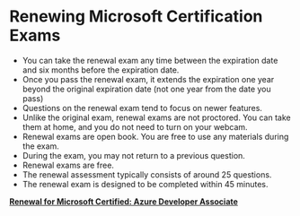 # Renewing Microsoft Certification Exams

- You can take the renewal exam any time between the expiration date and six months before the expiration date.
- Once you pass the renewal exam, it extends the expiration one year beyond the original expiration date (not one year from the date you pass)
- Questions on the renewal exam tend to focus on newer features.
- Unlike the original exam, renewal exams are not proctored. You can take them at home, and you do not need to turn on your webcam.
- Renewal exams are open book. You are free to use any materials during the exam.
- During the exam, you may not return to a previous question.
- Renewal exams are free.
- The renewal assessment typically consists of around 25 questions.
- The renewal exam is designed to be completed within 45 minutes.

**[Renewal for Microsoft Certified: Azure Developer Associate](https://learn.microsoft.com/en-us/credentials/certifications/azure-developer/renew/)**
